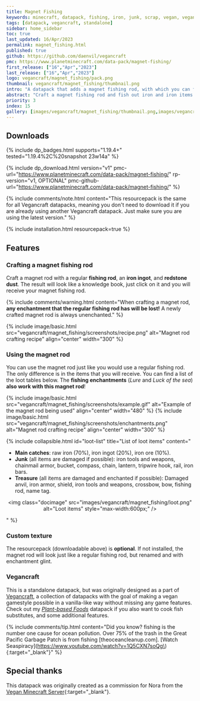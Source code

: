 ```yaml
---
title: Magnet Fishing
keywords: minecraft, datapack, fishing, iron, junk, scrap, vegan, veganism, pacifist
tags: [datapack, vegancraft, standalone]
sidebar: home_sidebar
toc: true
last_updated: 16/Apr/2023
permalink: magnet_fishing.html
published: true
github: https://github.com/daenvil/vegancraft
pmc: https://www.planetminecraft.com/data-pack/magnet-fishing/
first_release: ["16","Apr","2023"]
last_release: ["16","Apr","2023"]
logo: vegancraft/magnet_fishing/pack.png
thumbnail: vegancraft/magnet_fishing/thumbnail.png
intro: "A datapack that adds a magnet fishing rod, with which you can fish iron and iron items."
abstract: "Craft a magnet fishing rod and fish out iron and iron items from the water!"
priority: 3
index: 15
gallery: [images/vegancraft/magnet_fishing/thumbnail.png,images/vegancraft/magnet_fishing/screenshots/recipe.png,images/vegancraft/magnet_fishing/loot.png]
---
```


## Downloads
{% include dp_badges.html supports="1.19.4+" tested="1.19.4%2C%20snapshot 23w14a" %}

{% include dp_download.html version="v1" pmc-url="https://www.planetminecraft.com/data-pack/magnet-fishing/" rp-version="v1, OPTIONAL" pmc-github-url="https://www.planetminecraft.com/data-pack/magnet-fishing/" %}

{% include comments/note.html content="This resourcepack is the same for all Vegancraft datapacks, meaning you don't need to download it if you are already using another Vegancraft datapack. Just make sure you are using the latest version." %}

{% include installation.html resourcepack=true %}

## Features

### Crafting a magnet fishing rod

Craft a magnet rod with a regular **fishing rod**, an **iron ingot**, and **redstone dust**. The result will look like a knowledge book, just click on it and you will receive your magnet fishing rod.

{% include comments/warning.html content="When crafting a magnet rod, <b>any enchantment that the regular fishing rod has will be lost!</b> A newly crafted magnet rod is always unenchanted." %}

{% include image/basic.html src="vegancraft/magnet_fishing/screenshots/recipe.png" alt="Magnet rod crafting recipe" align="center" width="300" %}

### Using the magnet rod

You can use the magnet rod just like you would use a regular fishing rod. The only difference is in the items that you will receive. You can find a list of the loot tables below. The **fishing enchantments** (*Lure* and *Luck of the sea*) **also work with this magnet rod**!

{% include image/basic.html src="vegancraft/magnet_fishing/screenshots/example.gif" alt="Example of the magnet rod being used" align="center" width="480" %}
{% include image/basic.html src="vegancraft/magnet_fishing/screenshots/enchantments.png" alt="Magnet rod crafting recipe" align="center" width="300" %}

{% include collapsible.html id="loot-list" title="List of loot items" content="<ul><li><b>Main catches</b>: raw iron (70%), iron ingot (20%), iron ore (10%).</li><li><b>Junk</b> (all items are damaged if possible): iron tools and weapons, chainmail armor, bucket, compass, chain, lantern, tripwire hook, rail, iron bars.</li><li><b>Treasure</b> (all items are damaged and enchanted if possible): Damaged anvil, iron armor, shield, iron tools and weapons, crossbow, bow, fishing rod, name tag.</li></ul><p align=center><img class=\"docimage\" src=\"images/vegancraft/magnet_fishing/loot.png\" alt=\"Loot items\" style=\"max-width:600px;\" /></p>" %}

### Custom texture
The resourcepack (downloadable above) is **optional**. If not installed, the magnet rod will look just like a regular fishing rod, but renamed and with enchantment glint.

### Vegancraft
This is a standalone datapack, but was originally designed as a part of [Vegancraft](vegancraft.html), a collection of datapacks with the goal of making a vegan gamestyle possible in a vanilla-like way without missing any game features. Check out my *[Plant-based Foods](plant-based_foods.html)* datapack if you also want to cook fish substitutes, and some additional features.

{% include comments/tip.html content="Did you know? fishing is the number one cause for ocean pollution. Over 75% of the trash in the Great Pacific Garbage Patch is from fishing [theoceancleanup.com]. [Watch Seaspiracy](https://www.youtube.com/watch?v=1Q5CXN7soQg\){:target=\"_blank\"}" %}

## Special thanks

This datapack was originally created as a commission for Nora from the [Vegan Minecraft Server](https://veganminecraft.com/){:target="_blank"}.
